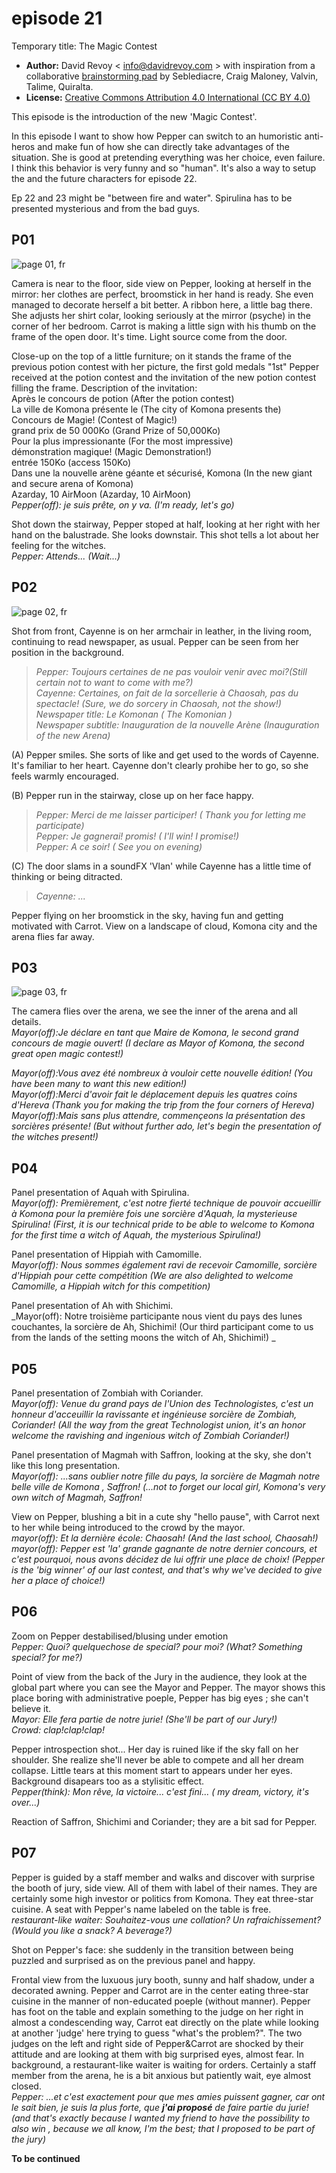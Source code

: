 episode 21
==========

Temporary title: The Magic Contest  

* **Author:** David Revoy < info@davidrevoy.com > with inspiration from a collaborative [brainstorming pad](https://annuel.framapad.org/p/peppercarrot-brainstorm) by Seblediacre, Craig Maloney, Valvin, Talime, Quiralta.  
* **License:** [Creative Commons Attribution 4.0 International (CC BY 4.0)](https://creativecommons.org/licenses/by/4.0/)  

This episode is the introduction of the new 'Magic Contest'.  

In this episode I want to show how Pepper can switch to an humoristic anti-heros and make fun of how she can directly take advantages of the situation. She is good at pretending everything was her choice, even failure. I think this behavior is very funny and so "human". It's also a way to setup the  and the future characters for episode 22.  

Ep 22 and 23 might be "between fire and water". Spirulina has to be presented mysterious and from the bad guys.  

## P01

![page 01, fr](img/ep21p01_storyboard-fr.jpg)  

Camera is near to the floor, side view on Pepper, looking at herself in the mirror: her clothes are perfect, broomstick in her hand is ready. She even managed to decorate herself a bit better. A ribbon here, a little bag there. She adjusts her shirt colar, looking seriously at the mirror (psyche) in the corner of her bedroom. Carrot is making a little sign with his thumb on the frame of the open door. It's time. Light source come from the door.  

Close-up on the top of a little furniture; on it stands the frame of the previous potion contest with her picture, the first gold medals "1st" Pepper received at the potion contest and the invitation of the new potion contest filling the frame. Description of the invitation:  
Après le concours de potion (After the potion contest)  
La ville de Komona présente le (The city of Komona presents the)  
Concours de Magie! (Contest of Magic!)  
grand prix de 50 000Ko (Grand Prize of 50,000Ko)  
Pour la plus impressionante (For the most impressive)  
démonstration magique! (Magic Demonstration!)  
entrée 150Ko (access 150Ko)  
Dans une la nouvelle arène géante et sécurisé, Komona (In the new giant and secure arena of Komona)  
Azarday, 10 AirMoon (Azarday, 10 AirMoon)  
_Pepper(off): je suis prête, on y va. (I'm ready, let's go)_  

Shot down the stairway, Pepper stoped at half, looking at her right with her hand on the balustrade. She looks downstair. This shot tells a lot about her feeling for the witches.  
_Pepper: Attends... (Wait...)_  

## P02

![page 02, fr](img/ep21p02_storyboard-fr.jpg)  

Shot from front, Cayenne is on her armchair in leather, in the living room, continuing to read newspaper, as usual. Pepper can be seen from her position in the background.  
> _Pepper: Toujours certaines de ne pas vouloir venir avec moi?(Still certain not to want to come with me?)_  
> _Cayenne: Certaines, on fait de la sorcellerie à Chaosah, pas du spectacle! (Sure, we do sorcery in Chaosah, not the show!)_  
> _Newspaper title: Le Komonan ( The Komonian )_  
> _Newspaper subtitle: Inauguration de la nouvelle Arène (Inauguration of the new Arena)_  

(A) Pepper smiles. She sorts of like and get used to the words of Cayenne. It's familiar to her heart. Cayenne don't clearly prohibe her to go, so she feels warmly encouraged.  

(B) Pepper run in the stairway, close up on her face happy.  
> _Pepper: Merci de me laisser participer! ( Thank you for letting me participate)_  
> _Pepper: Je gagnerai! promis! ( I'll win! I promise!)_  
> _Pepper: A ce soir! ( See you on evening)_  

(C) The door slams in a soundFX 'Vlan' while Cayenne has a little time of thinking or being ditracted.  
> _Cayenne: ..._  

Pepper flying on her broomstick in the sky, having fun and getting motivated with Carrot. View on a landscape of cloud, Komona city and the arena flies far away.  

## P03

![page 03, fr](img/ep21p03_storyboard-fr.jpg)  

The camera flies over the arena, we see the inner of the arena and all details.  
_Mayor(off):Je déclare en tant que Maire de Komona, le second grand concours de magie ouvert! (I declare as Mayor of Komona, the second great open magic contest!)_  

_Mayor(off):Vous avez été nombreux à vouloir cette nouvelle édition! (You have been many to want this new edition!)_  
_Mayor(off):Merci d'avoir fait le déplacement depuis les quatres coins d'Hereva (Thank you for making the trip from the four corners of Hereva)_  
_Mayor(off):Mais sans plus attendre, commençeons la présentation des sorcières présente! (But without further ado, let's begin the presentation of the witches present!)_  

## P04

Panel presentation of Aquah with Spirulina.  
_Mayor(off): Premièrement, c'est notre fierté technique de pouvoir accueillir à Komona pour la première fois une sorcière d'Aquah, la mysterieuse Spirulina! (First, it is our technical pride to be able to welcome to Komona for the first time a witch of Aquah, the mysterious Spirulina!)_  

Panel presentation of Hippiah with Camomille.  
_Mayor(off): Nous sommes également ravi de recevoir Camomille, sorcière d'Hippiah pour cette compétition (We are also delighted to welcome Camomille, a Hippiah witch for this competition)_  

Panel presentation of Ah with Shichimi.  
_Mayor(off): Notre troisième participante nous vient du pays des lunes couchantes, la sorcière de Ah, Shichimi! (Our third participant come to us from the lands of the setting moons the witch of Ah, Shichimi!) _  

## P05

Panel presentation of Zombiah with Coriander.  
_Mayor(off): Venue du grand pays de l'Union des Technologistes, c'est un honneur d'acceuillir la ravissante et ingénieuse sorcière de Zombiah, Coriander! (All the way from the great Technologist union, it's an honor welcome the ravishing and ingenious witch of Zombiah Coriander!)_  

Panel presentation of Magmah with Saffron, looking at the sky, she don't like this long presentation.  
_Mayor(off): ...sans oublier notre fille du pays, la sorcière de Magmah notre belle ville de Komona , Saffron! (...not to forget our local girl, Komona's very own witch of Magmah, Saffron!_  

View on Pepper, blushing a bit in a cute shy "hello pause", with Carrot next to her while being introduced to the crowd by the mayor.  
_mayor(off): Et la dernière école: Chaosah! (And the last school, Chaosah!)_  
_mayor(off): Pepper est 'la' grande gagnante de notre dernier concours, et c'est pourquoi, nous avons décidez de lui offrir une place de choix! (Pepper is the 'big winner' of our last contest, and that's why we've decided to give her a place of choice!)_

## P06

Zoom on Pepper destabilised/blusing under emotion  
_Pepper: Quoi? quelquechose de special? pour moi? (What? Something special? for me?)_  

Point of view from the back of the Jury in the audience, they look at the global part where you can see the Mayor and Pepper. The mayor shows this place boring with administrative poeple, Pepper has big eyes ; she can't believe it.  
_Mayor: Elle fera partie de notre jurie! (She'll be part of our Jury!)_  
_Crowd: clap!clap!clap!_  

Pepper introspection shot... Her day is ruined like if the sky fall on her shoulder. She realize she'll never be able to compete and all her dream collapse. Little tears at this moment start to appears under her eyes. Background disapears too as a stylisitic effect.  
_Pepper(think): Mon rêve, la victoire... c'est fini... ( my dream, victory, it's over...)_  

Reaction of Saffron, Shichimi and Coriander; they are a bit sad for Pepper.  

## P07  

Pepper is guided by a staff member and walks and discover with surprise the booth of jury, side view. All of them with label of their names. They are certainly some high investor or politics from Komona. They eat three-star cuisine. A seat with Pepper's name labeled on the table is free.  
_restaurant-like waiter: Souhaitez-vous une collation? Un rafraichissement? (Would you like a snack? A beverage?)_  

Shot on Pepper's face: she suddenly in the transition between being puzzled and surprised as on the previous panel and happy.  

Frontal view from the luxuous jury booth, sunny and half shadow, under a decorated awning. Pepper and Carrot are in the center eating three-star cuisine in the manner of non-educated poeple (without manner). Pepper has foot on the table and explain something to the judge on her right in almost a condescending way, Carrot eat directly on the plate while looking at another 'judge' here trying to guess "what's the problem?". The two judges on the left and right side of Pepper&Carrot are shocked by their attitude and are looking at them with big surprised eyes, almost fear. In background, a restaurant-like waiter is waiting for orders. Certainly a staff member from the arena, he is a bit anxious but patiently wait, eye almost closed.  
_Pepper: ...et c'est exactement pour que mes amies puissent gagner, car ont le sait bien, je suis la plus forte, que **j'ai proposé** de faire partie du jurie! (and that's exactly because I wanted my friend to have the possibility to also win , because we all know, I'm the best; that I proposed to be part of the jury)_  

**To be continued**

